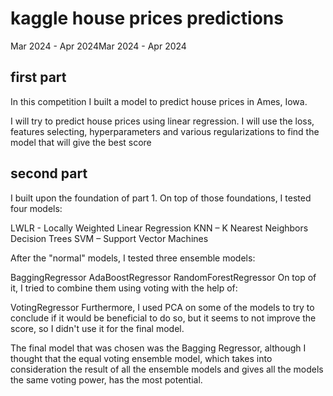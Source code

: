 
# kaggle house prices predictions
Mar 2024 - Apr 2024Mar 2024 - Apr 2024
## first part
In this competition I built a model to predict house prices in Ames, Iowa.

I will try to predict house prices using linear regression. I will use the loss, features selecting, hyperparameters and various regularizations to find the model that will give the best score

## second part
I built upon the foundation of part 1. On top of those foundations, I tested four models:

LWLR - Locally Weighted Linear Regression
KNN – K Nearest Neighbors
Decision Trees
SVM – Support Vector Machines

After the "normal" models, I tested three ensemble models:

BaggingRegressor
AdaBoostRegressor
RandomForestRegressor
On top of it, I tried to combine them using voting with the help of:

VotingRegressor
Furthermore, I used PCA on some of the models to try to conclude if it would be beneficial to do so, but it seems to not improve the score, so I didn't use it for the final model.

The final model that was chosen was the Bagging Regressor, although I thought that the equal voting ensemble model, which takes into consideration the result of all the ensemble models and gives all the models the same voting power, has the most potential.

